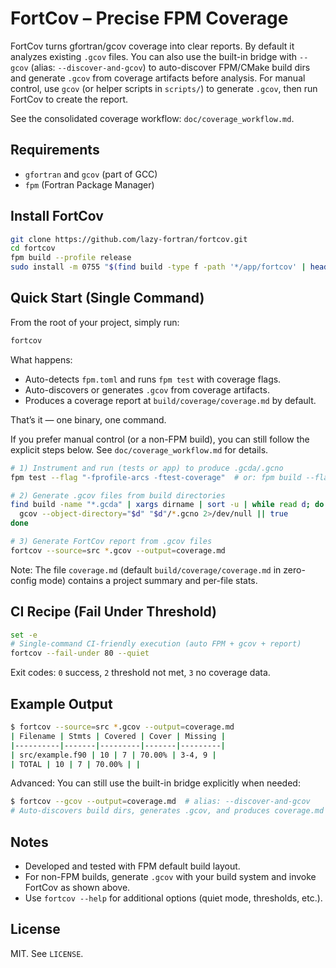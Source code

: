 # FortCov – Precise FPM Coverage

FortCov turns gfortran/gcov coverage into clear reports. By default it analyzes
existing `.gcov` files. You can also use the built-in bridge with `--gcov`
(alias: `--discover-and-gcov`) to auto-discover FPM/CMake build dirs and
generate `.gcov` from coverage artifacts before analysis. For manual control,
use `gcov` (or helper scripts in `scripts/`) to generate `.gcov`, then run
FortCov to create the report.

See the consolidated coverage workflow: `doc/coverage_workflow.md`.

## Requirements

- `gfortran` and `gcov` (part of GCC)
- `fpm` (Fortran Package Manager)

## Install FortCov

```bash
git clone https://github.com/lazy-fortran/fortcov.git
cd fortcov
fpm build --profile release
sudo install -m 0755 "$(find build -type f -path '*/app/fortcov' | head -n1)" /usr/local/bin/fortcov
```

## Quick Start (Single Command)

From the root of your project, simply run:

```bash
fortcov
```

What happens:
- Auto-detects `fpm.toml` and runs `fpm test` with coverage flags.
- Auto-discovers or generates `.gcov` from coverage artifacts.
- Produces a coverage report at `build/coverage/coverage.md` by default.

That’s it — one binary, one command.

If you prefer manual control (or a non-FPM build), you can still follow the
explicit steps below. See `doc/coverage_workflow.md` for details.

```bash
# 1) Instrument and run (tests or app) to produce .gcda/.gcno
fpm test --flag "-fprofile-arcs -ftest-coverage"  # or: fpm build --flag ... && ./build/gfortran_*/app/your_app ...

# 2) Generate .gcov files from build directories
find build -name "*.gcda" | xargs dirname | sort -u | while read d; do
  gcov --object-directory="$d" "$d"/*.gcno 2>/dev/null || true
done

# 3) Generate FortCov report from .gcov files
fortcov --source=src *.gcov --output=coverage.md
```

Note: The file `coverage.md` (default `build/coverage/coverage.md` in
zero-config mode) contains a project summary and per-file stats.

## CI Recipe (Fail Under Threshold)

```bash
set -e
# Single-command CI-friendly execution (auto FPM + gcov + report)
fortcov --fail-under 80 --quiet
```

Exit codes: `0` success, `2` threshold not met, `3` no coverage data.

## Example Output

```bash
$ fortcov --source=src *.gcov --output=coverage.md
| Filename | Stmts | Covered | Cover | Missing |
|----------|-------|---------|-------|---------|
| src/example.f90 | 10 | 7 | 70.00% | 3-4, 9 |
| TOTAL | 10 | 7 | 70.00% | |
```

Advanced: You can still use the built-in bridge explicitly when needed:

```bash
$ fortcov --gcov --output=coverage.md  # alias: --discover-and-gcov
# Auto-discovers build dirs, generates .gcov, and produces coverage.md
```

## Notes

- Developed and tested with FPM default build layout.
- For non-FPM builds, generate `.gcov` with your build system and invoke FortCov as shown above.
- Use `fortcov --help` for additional options (quiet mode, thresholds, etc.).

## License

MIT. See `LICENSE`.
